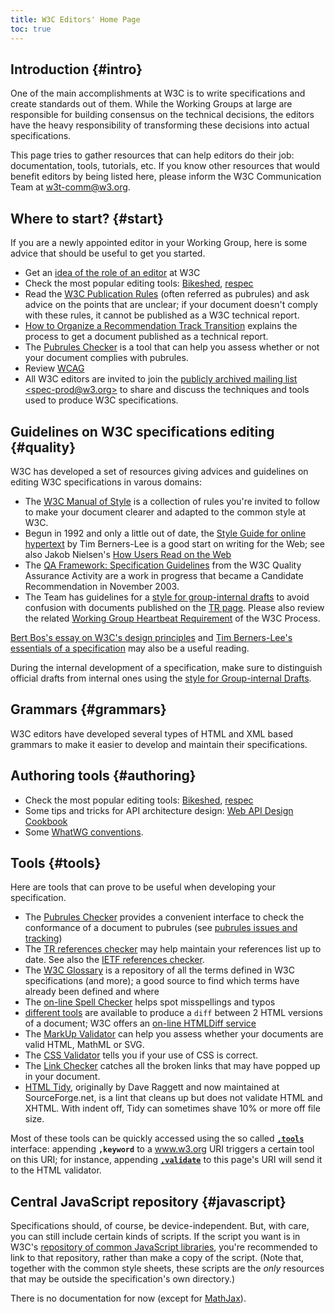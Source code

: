 ```yaml
---
title: W3C Editors' Home Page
toc: true
---
```


## Introduction {#intro}

One of the main accomplishments at W3C is to write specifications and create standards out of them. While the Working Groups at large are responsible for building consensus on the technical decisions, the editors have the heavy responsibility of transforming these decisions into actual specifications.

This page tries to gather resources that can help editors do their job: documentation, tools, tutorials, etc. If you know other resources that would benefit editors by being listed here, please inform the W3C Communication Team at [w3t-comm@w3.org](mailto:w3t-comm@w3.org).

## Where to start? {#start}

If you are a newly appointed editor in your Working Group, here is some advice that should be useful to get you started.

- Get an [idea of the role of an editor](role.md) at W3C
- Check the most popular editing tools: [Bikeshed](https://speced.github.io/bikeshed/), [respec](https://github.com/speced/respec/wiki)
- Read the [W3C Publication Rules](https://www.w3.org/pubrules/doc/) (often referred as pubrules) and ask advice on the points that are unclear; if your document doesn't comply with these rules, it cannot be published as a W3C technical report.
- [How to Organize a Recommendation Track Transition](../transitions/) explains the process to get a document published as a technical report.
- The [Pubrules Checker](https://www.w3.org/pubrules/) is a tool that can help you assess whether or not your document complies with pubrules.
- Review [WCAG](https://www.w3.org/TR/WCAG/)
- All W3C editors are invited to join the [publicly archived mailing list &lt;spec-prod@w3.org&gt;](https://lists.w3.org/Archives/Public/spec-prod/) to share and discuss the techniques and tools used to produce W3C specifications.

## Guidelines on W3C specifications editing {#quality}

W3C has developed a set of resources giving advices and guidelines on editing W3C specifications in varous domains:

- The [W3C Manual of Style](../manual-of-style/) is a collection of rules you're invited to follow to make your document clearer and adapted to the common style at W3C.
- Begun in 1992 and only a little out of date, the [Style Guide for online hypertext](https://www.w3.org/Provider/Style/) by Tim Berners-Lee is a good start on writing for the Web; see also Jakob Nielsen's [How Users Read on the Web](https://www.nngroup.com/articles/how-users-read-on-the-web/)
- The [QA Framework: Specification Guidelines](https://www.w3.org/TR/qaframe-spec/) from the W3C Quality Assurance Activity are a work in progress that became a Candidate Recommendation in November 2003.
- The Team has guidelines for a [style for group-internal drafts](editors-draft.md) to avoid confusion with documents published on the [TR page](https://www.w3.org/TR/). Please also review the related [Working Group Heartbeat Requirement](https://www.w3.org/policies/process/#revising-wd) of the W3C Process.

[Bert Bos's essay on W3C's design principles](https://www.w3.org/People/Bos/DesignGuide/introduction) and [Tim Berners-Lee's essentials of a specification](https://www.w3.org/1999/09/specification) may also be a useful reading.

During the internal development of a specification, make sure to distinguish official drafts from internal ones using the [style for Group-internal Drafts](editors-draft.md).

## Grammars {#grammars}

W3C editors have developed several types of HTML and XML based grammars to make it easier to develop and maintain their specifications.

## Authoring tools {#authoring}

- Check the most popular editing tools: [Bikeshed](https://speced.github.io/bikeshed/), [respec](https://github.com/speced/respec/wiki)
- Some tips and tricks for API architecture design: [Web API Design Cookbook](https://www.w3.org/TR/api-design/)
- Some [WhatWG conventions](https://wiki.whatwg.org/wiki/Specs/howto).

## Tools {#tools}

Here are tools that can prove to be useful when developing your specification.

- The [Pubrules Checker](https://www.w3.org/pubrules/) provides a convenient interface to check the conformance of a document to pubrules (see [pubrules issues and tracking](https://github.com/w3c/specberus/issues))
- The [TR references checker](https://www.w3.org/2004/07/references-checker-ui) may help maintain your references list up to date. See also the [IETF references checker](https://www.w3.org/2007/05/ietf-references-checker).
- The [W3C Glossary](https://www.w3.org/2003/glossary/) is a repository of all the terms defined in W3C specifications (and more); a good source to find which terms have already been defined and where
- The [on-line Spell Checker](https://www.w3.org/2002/01/spellchecker) helps spot misspellings and typos
- [different tools](https://www.w3.org/wiki/HtmlDiff) are available to produce a `diff` between 2 HTML versions of a document; W3C offers an [on-line HTMLDiff service](https://services.w3.org/htmldiff)
- The [MarkUp Validator](https://validator.w3.org/) can help you assess whether your documents are valid HTML, MathML or SVG.
- The [CSS Validator](https://jigsaw.w3.org/css-validator/) tells you if your use of CSS is correct.
- The [Link Checker](https://validator.w3.org/checklink) catches all the broken links that may have popped up in your document.
- [HTML Tidy](https://www.html-tidy.org/), originally by Dave Raggett and now maintained at SourceForge.net, is a lint that cleans up but does not validate HTML and XHTML. With indent off, Tidy can sometimes shave 10% or more off file size.

Most of these tools can be quickly accessed using the so called  **[`,tools`](./,tools)** interface: appending **`,keyword`** to a www.w3.org URI triggers a certain tool on this URI; for instance, appending **[`,validate`](,validate)** to this page's URI will send it to the HTML validator.

## Central JavaScript repository {#javascript}

Specifications should, of course, be device-independent. But, with care, you can still include certain kinds of scripts. If the script you want is in W3C's [repository of common JavaScript libraries](https://www.w3.org/scripts/), you're recommended to link to that repository, rather than make a copy of the script. (Note that, together with the common style sheets, these scripts are the *only* resources that may be outside the specification's own directory.)

There is no documentation for now (except for [MathJax](https://www.w3.org/scripts/MathJax/)).

